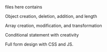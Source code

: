 files here contains 

Object creation, deletion, addition, and length

Array creation, modification, and transformation

Conditional statement with creativity

Full form design with CSS and JS.
